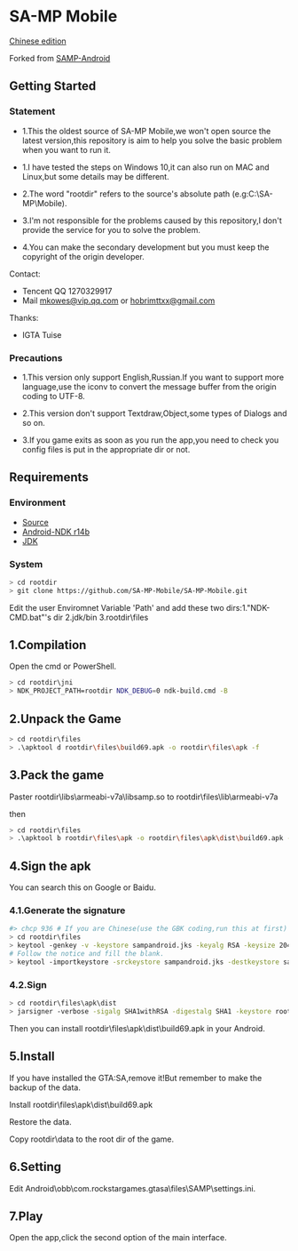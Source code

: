 # SA-MP Mobile

[Chinese edition](https://github.com/SA-MP-Mobile/SA-MP-Mobile/README-CN.MD)

Forked from [SAMP-Android](https://github.com/y-kalcor/SA-MP-Android "SAMP-Android")

## Getting Started

### Statement

- 1.This the oldest source of SA-MP Mobile,we won't open source the latest version,this repository is aim to help you solve the basic problem when you want to run it.

- 1.I have tested the steps on Windows 10,it can also run on MAC and Linux,but some details may be different.

- 2.The word "rootdir" refers to the source's absolute path (e.g:C:\SA-MP\Mobile).

- 3.I'm not responsible for the problems caused by this repository,I don't provide the service for you to solve the problem.

- 4.You can make the secondary development but you must keep the copyright of the origin developer.

Contact:

- Tencent QQ 1270329917
- Mail mkowes@vip.qq.com or hobrimttxx@gmail.com

Thanks:

- IGTA Tuise

### Precautions

- 1.This version only support English,Russian.If you want to support more language,use the iconv to convert the message buffer from the origin coding to UTF-8.

- 2.This version don't support Textdraw,Object,some types of Dialogs and so on.

- 3.If you game exits as soon as you run the app,you need to check you config files is put in the appropriate dir or not.

## Requirements

### Environment

- [Source](https://github.com/SA-MP-Mobile/SA-MP-Mobile/archive/build69.zip)
- [Android-NDK r14b](https://developer.android.com/ndk/downloads/older_releases.html)
- [JDK](https://www.oracle.com/technetwork/java/javase/downloads/jdk8-downloads-2133151.html)

### System

```bash
> cd rootdir
> git clone https://github.com/SA-MP-Mobile/SA-MP-Mobile.git
```

Edit the user Enviromnet Variable 'Path' and add these two dirs:1."NDK-CMD.bat"'s dir 2.jdk/bin 3.rootdir\files

## 1.Compilation

Open the cmd or PowerShell.

```bash
> cd rootdir\jni
> NDK_PROJECT_PATH=rootdir NDK_DEBUG=0 ndk-build.cmd -B
```

## 2.Unpack the Game

```bash
> cd rootdir\files
> .\apktool d rootdir\files\build69.apk -o rootdir\files\apk -f
```

## 3.Pack the game

Paster rootdir\libs\armeabi-v7a\libsamp.so to rootdir\files\lib\armeabi-v7a

then

```bash
> cd rootdir\files
> .\apktool b rootdir\files\apk -o rootdir\files\apk\dist\build69.apk -f
```

## 4.Sign the apk

You can search this on Google or Baidu.

### 4.1.Generate the signature

```bash
#> chcp 936 # If you are Chinese(use the GBK coding,run this at first)
> cd rootdir\files
> keytool -genkey -v -keystore sampandroid.jks -keyalg RSA -keysize 2048 -validity 10000 -alias sampandroid
# Follow the notice and fill the blank.
> keytool -importkeystore -srckeystore sampandroid.jks -destkeystore sampandroid.jks -deststoretype pkcs12
```

### 4.2.Sign

```bash
> cd rootdir\files\apk\dist
> jarsigner -verbose -sigalg SHA1withRSA -digestalg SHA1 -keystore rootdir\files\sampandroid.jks build69.apk sampandroid
```

Then you can install rootdir\files\apk\dist\build69.apk in your Android.

## 5.Install

If you have installed the GTA:SA,remove it!But remember to make the backup of the data.

Install rootdir\files\apk\dist\build69.apk

Restore the data.

Copy rootdir\data to the root dir of the game.

## 6.Setting

Edit Android\obb\com.rockstargames.gtasa\files\SAMP\settings.ini.

## 7.Play

Open the app,click the second option of the main interface.
